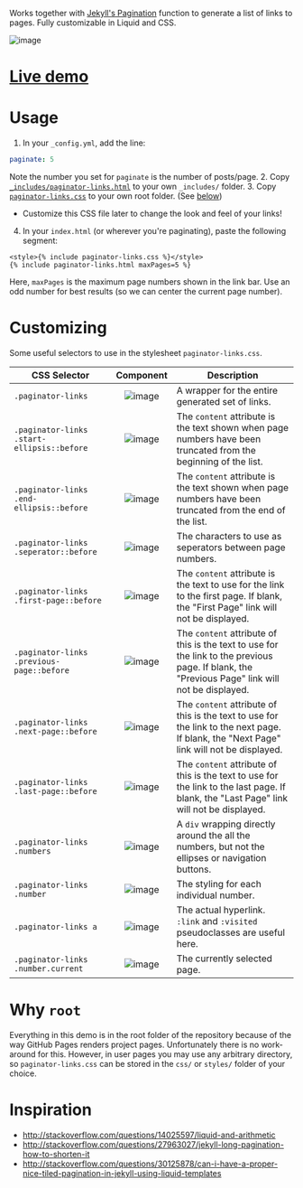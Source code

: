 Works together with [Jekyll's Pagination](http://jekyllrb.com/docs/pagination/) function to generate a list of links to pages. Fully customizable in Liquid and CSS.

![image](https://cloud.githubusercontent.com/assets/8551479/9233896/b3d21a5c-4103-11e5-94e1-0a4b6af4abb1.png)

# [Live demo](http://shadowen.github.io/jekyll-paginator-links/)

# Usage
1. In your `_config.yml`, add the line:

  ```yaml
  paginate: 5
  ```
  Note the number you set for `paginate` is the number of posts/page.
2. Copy [`_includes/paginator-links.html`](https://raw.githubusercontent.com/Shadowen/jekyll-paginator-links/gh-pages/_includes/paginator-links.html) to your own `_includes/` folder.
3. Copy [`paginator-links.css`](https://raw.githubusercontent.com/Shadowen/jekyll-paginator-links/gh-pages/paginator-links.css) to your own root folder. (See [below](#why-root))
  - Customize this CSS file later to change the look and feel of your links!
4. In your `index.html` (or wherever you're paginating), paste the following segment:

  ```liquid
  <style>{% include paginator-links.css %}</style>
  {% include paginator-links.html maxPages=5 %}
  ```
  Here, `maxPages` is the maximum page numbers shown in the link bar. Use an odd number for best results (so we can center the current page number).

# Customizing
Some useful selectors to use in the stylesheet `paginator-links.css`.

| CSS Selector | Component | Description |
| --- |:---:| --- |
| `.paginator-links` | ![image](https://cloud.githubusercontent.com/assets/8551479/9231716/a9a98080-40f7-11e5-95f5-37adf0da9e5d.png) | A wrapper for the entire generated set of links. |
| `.paginator-links .start-ellipsis::before` | ![image](https://cloud.githubusercontent.com/assets/8551479/9232101/bbf1b97c-40f9-11e5-8eeb-886a337f1138.png) | The `content` attribute is the text shown when page numbers have been truncated from the beginning of the list. |
| `.paginator-links .end-ellipsis::before` | ![image](https://cloud.githubusercontent.com/assets/8551479/9231951/01eb42b4-40f9-11e5-9438-20b7b49bca4f.png) | The `content` attribute is the text shown when page numbers have been truncated from the end of the list. |
| `.paginator-links .seperator::before` | ![image](https://cloud.githubusercontent.com/assets/8551479/9231893/a164b6e6-40f8-11e5-8837-424dd4516d85.png) | The characters to use as seperators between page numbers. |
| `.paginator-links .first-page::before` | ![image](https://cloud.githubusercontent.com/assets/8551479/9231744/d9d8411a-40f7-11e5-8164-ac27a42ac71f.png) | The `content` attribute is the text to use for the link to the first page. If blank, the "First Page" link will not be displayed. |
| `.paginator-links .previous-page::before` | ![image](https://cloud.githubusercontent.com/assets/8551479/9231770/fc8d67e4-40f7-11e5-98c5-6135b952c97b.png) |  The `content` attribute of this is the text to use for the link to the previous page. If blank, the "Previous Page" link will not be displayed. |
| `.paginator-links .next-page::before` | ![image](https://cloud.githubusercontent.com/assets/8551479/9231970/1e14d860-40f9-11e5-90ac-bf1cfcff7075.png) | The `content` attribute of this is the text to use for the link to the next page. If blank, the "Next Page" link will not be displayed. |
| `.paginator-links .last-page::before` | ![image](https://cloud.githubusercontent.com/assets/8551479/9231993/3998961c-40f9-11e5-926b-734f36e39e0f.png) | The `content` attribute of this is the text to use for the link to the last page. If blank, the "Last Page" link will not be displayed. |
| `.paginator-links .numbers` | ![image](https://cloud.githubusercontent.com/assets/8551479/9231796/278fa254-40f8-11e5-8f8d-be4e812c213c.png) | A `div` wrapping directly around the all the numbers, but not the ellipses or navigation buttons. |
| `.paginator-links .number` | ![image](https://cloud.githubusercontent.com/assets/8551479/9231921/cdcbc03a-40f8-11e5-8c45-8a343298d4bb.png) | The styling for each individual number. |
| `.paginator-links a` | ![image](https://cloud.githubusercontent.com/assets/8551479/9231921/cdcbc03a-40f8-11e5-8c45-8a343298d4bb.png) | The actual hyperlink. `:link` and `:visited` pseudoclasses are useful here. |
| `.paginator-links .number.current` | ![image](https://cloud.githubusercontent.com/assets/8551479/9231881/8d2089a8-40f8-11e5-8fc4-441bb5828d7d.png) | The currently selected page. |

# Why `root`
Everything in this demo is in the root folder of the repository because of the way GitHub Pages renders project pages. Unfortunately there is no work-around for this. However, in user pages you may use any arbitrary directory, so `paginator-links.css` can be stored in the `css/` or `styles/` folder of your choice.

# Inspiration
- http://stackoverflow.com/questions/14025597/liquid-and-arithmetic
- http://stackoverflow.com/questions/27963027/jekyll-long-pagination-how-to-shorten-it
- http://stackoverflow.com/questions/30125878/can-i-have-a-proper-nice-tiled-pagination-in-jekyll-using-liquid-templates
